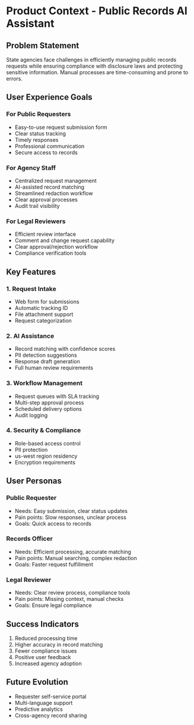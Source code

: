 # Product Context - Public Records AI Assistant

## Problem Statement
State agencies face challenges in efficiently managing public records requests while ensuring compliance with disclosure laws and protecting sensitive information. Manual processes are time-consuming and prone to errors.

## User Experience Goals

### For Public Requesters
- Easy-to-use request submission form
- Clear status tracking
- Timely responses
- Professional communication
- Secure access to records

### For Agency Staff
- Centralized request management
- AI-assisted record matching
- Streamlined redaction workflow
- Clear approval processes
- Audit trail visibility

### For Legal Reviewers
- Efficient review interface
- Comment and change request capability
- Clear approval/rejection workflow
- Compliance verification tools

## Key Features

### 1. Request Intake
- Web form for submissions
- Automatic tracking ID
- File attachment support
- Request categorization

### 2. AI Assistance
- Record matching with confidence scores
- PII detection suggestions
- Response draft generation
- Full human review requirements

### 3. Workflow Management
- Request queues with SLA tracking
- Multi-step approval process
- Scheduled delivery options
- Audit logging

### 4. Security & Compliance
- Role-based access control
- PII protection
- us-west region residency
- Encryption requirements

## User Personas

### Public Requester
- Needs: Easy submission, clear status updates
- Pain points: Slow responses, unclear process
- Goals: Quick access to records

### Records Officer
- Needs: Efficient processing, accurate matching
- Pain points: Manual searching, complex redaction
- Goals: Faster request fulfillment

### Legal Reviewer
- Needs: Clear review process, compliance tools
- Pain points: Missing context, manual checks
- Goals: Ensure legal compliance

## Success Indicators
1. Reduced processing time
2. Higher accuracy in record matching
3. Fewer compliance issues
4. Positive user feedback
5. Increased agency adoption

## Future Evolution
- Requester self-service portal
- Multi-language support
- Predictive analytics
- Cross-agency record sharing
